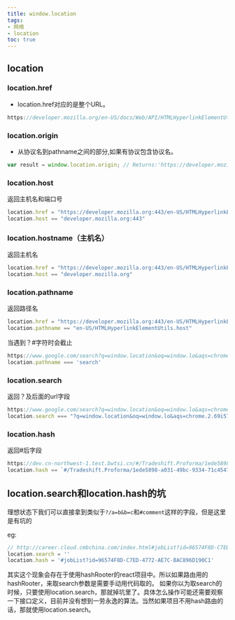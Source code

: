 ```yaml
---
title: window.location
tags:  
- 网络
- location
toc: true
---
```

## location
### location.href
  - location.href对应的是整个URL。
```js
https://developer.mozilla.org/en-US/docs/Web/API/HTMLHyperlinkElementUtils/origin
```
### location.origin
  - 从协议名到pathname之间的部分,如果有协议包含协议名。
```js
var result = window.location.origin; // Returns:'https://developer.mozilla.org'
```
### location.host
返回主机名和端口号
```js
location.href = "https://developer.mozilla.org:443/en-US/HTMLHyperlinkElementUtils.host"
location.host == "developer.mozilla.org:443"
```
<!--more-->
### location.hostname（主机名）
返回主机名
```js
location.href = "https://developer.mozilla.org:443/en-US/HTMLHyperlinkElementUtils.host"
location.host == "developer.mozilla.org"
```
### location.pathname
返回路径名
```js
location.href = "https://developer.mozilla.org:443/en-US/HTMLHyperlinkElementUtils.host"
location.pathname == "en-US/HTMLHyperlinkElementUtils.host"
```
当遇到？#字符时会截止
```js
https://www.google.com/search?q=window.location&oq=window.lo&aqs=chrome.2.69i57j0l5.9017j0j0&sourceid=chrome&ie=UTF-8
location.pathname === 'search'
```
### location.search
返回？及后面的url字段
```js
https://www.google.com/search?q=window.location&oq=window.lo&aqs=chrome.2.69i57j0l5.9017j0j0&sourceid=chrome&ie=UTF-8
location.search === "?q=window.location&oq=window.lo&aqs=chrome.2.69i57j0l5.9017j0j0&sourceid=chrome&ie=UTF-8"
```
### location.hash
返回#后字段
```js
https://dev.cn-northwest-1.test.bwtsi.cn/#/Tradeshift.Proforma/1ede5898-a031-49bc-9334-71c454759efa?from=ProformaManagerAP%2FsourceDocuments
location.hash == `#/Tradeshift.Proforma/1ede5898-a031-49bc-9334-71c454759efa?from=ProformaManagerAP%2FsourceDocuments`
```
## location.search和location.hash的坑
理想状态下我们可以直接拿到类似于`?/a=b&b=c`和`#comment`这样的字段，但是这里是有坑的

eg:
```js
// http://career.cloud.cmbchina.com/index.html#jobList?id=96574F8D-C7ED-4772-AE7C-BAC896D190C1
location.search = ''
location.hash = '#jobList?id=96574F8D-C7ED-4772-AE7C-BAC896D190C1'
```
其实这个现象会存在于使用hashRooter的react项目中。所以如果路由用的hashRooter，来取search参数是需要手动用代码取的。
如果你以为取search的时候，只要使用location.search，那就掉坑里了。具体怎么操作可能还需要观察一下接口定义，目前并没有想到一劳永逸的算法。当然如果项目不用hash路由的话，那就使用location.search。



